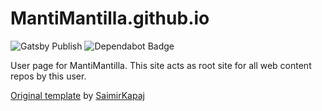# MantiMantilla.github.io
![Gatsby Publish](https://github.com/MantiMantilla/MantiMantilla.github.io/workflows/Gatsby%20Publish/badge.svg)
![Dependabot Badge](https://badgen.net/dependabot/MantiMantilla/mantimantilla.github.io?icon=dependabot)

User page for MantiMantilla. This site acts as root site for all web content repos by this user.

[Original template](https://github.com/SaimirKapaj/gatsby-markdown-personal-website) by [SaimirKapaj](https://github.com/SaimirKapaj)
